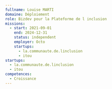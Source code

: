 ```yaml
---
fullname: Louise MARTI
domaine: Déploiement
role: Bizdev pour la Plateforme de l inclusion
missions:
  - start: 2021-09-01
    end: 2024-12-31
    status: independent
    employer: Octo
    startups:
      - la.communaute.de.linclusion
      - itou
startups:
  - la.communaute.de.linclusion
  - itou
competences:
  - Croissance
---
```

